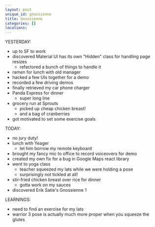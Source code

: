 ```yaml
---
layout: post
unique_id: gnossienne
title: Gnossienne
categories: []
locations: 
---
```


YESTERDAY:
* up to SF to work
* discovered Material UI has its own "Hidden" class for handling page resizes
  * refactored a bunch of things to handle it
* ramen for lunch with old manager
* hacked a few UIs together for a demo
* recorded a few driving demos
* finally retrieved my car phone charger
* Panda Express for dinner
  * super long line
* grocery run at Sprouts
  * picked up cheap chicken breast!
  * and a bag of cranberries
* got motivated to set some exercise goals

TODAY:
* no jury duty!
* lunch with Yeager
  * let him borrow my remote keyboard
* brought my fancy mic to office to record voiceovers for demo
* created my own fix for a bug in Google Maps react library
* went to yoga class
  * teacher squeezed my lats while we were holding a pose
  * surprisingly not tickled at all!
* stir-fried chicken breast over rice for dinner
  * gotta work on my sauces
* discovered Erik Satie's Gnossienne 1

LEARNINGS:
* need to find an exercise for my lats
* warrior 3 pose is actually much more proper when you squeeze the glutes
